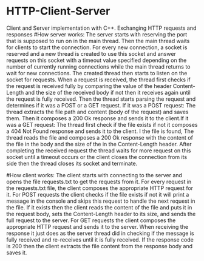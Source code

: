 # HTTP-Client-Server
Client and Server implementation with C++. Exchanging HTTP requests and responses
#How server works: <Multi-threaded>
  The server starts with reserving the port that is
supposed to run on in the main thread. Then the main
thread waits for clients to start the connection. For every
new connection, a socket is reserved and a new thread is
created to use this socket and answer requests on this
socket with a timeout value specified depending on the
number of currently running connections while the main
thread returns to wait for new connections.
  The created thread then starts to listen on the socket
for requests. When a request is received, the thread first
checks if the request is received fully by comparing the
value of the header Content-Length and the size of the
received body if not then it receives again until the
request is fully received. Then the thread starts parsing the
request and determines if it was a POST or a GET
request.
  If it was a POST request: The thread extracts the file
path and content (body of the request) and saves them.
Then it composes a 200 Ok response and sends it to the
client.If it was a GET request: The thread first check if the
file exists if not it composes a 404 Not Found response
and sends it to the client. I the file is found, The thread
reads the file and composes a 200 Ok response with the
content of the file in the body and the size of the in the
Content-Length header.
  After completing the received request the thread
waits for more request on this socket until a timeout
occurs or the client closes the connection from its side
then the thread closes its socket and terminate.

#How client works:
The client starts with connecting to the server and
opens the file requests.txt to get the requests from it. For
every request in the requests.txt file, the client composes
the appropriate HTTP request for it.
  For POST requests the client checks if the file exists
if not it will print a message in the console and skips this
request to handle the next request in the file. If it exists
then the client reads the content of the file and puts it in
the request body, sets the Content-Length header to its
size, and sends the full request to the server.
  For GET requests the client composes the appropriate
HTTP request and sends it to the server. When receiving
the response it just does as the server thread did in
checking if the message is fully received and re-receives
until it is fully received. If the response code is 200 then
the client extracts the file content from the response body
and saves it.

